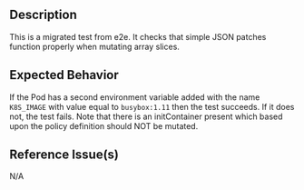 ## Description

This is a migrated test from e2e. It checks that simple JSON patches function properly when mutating array slices.

## Expected Behavior

If the Pod has a second environment variable added with the name `K8S_IMAGE` with value equal to `busybox:1.11` then the test succeeds. If it does not, the test fails. Note that there is an initContainer present which based upon the policy definition should NOT be mutated.

## Reference Issue(s)

N/A